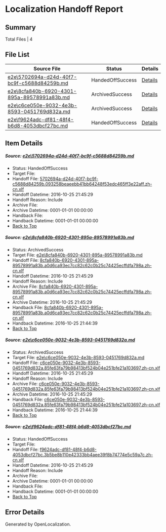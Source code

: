 # <a name='report-top'></a> Localization Handoff Report

## Summary
 Total Files | 4

## File List
 Source File | Status | Details 
 ----------- | ------ | ------- 
 [e2e\5702694a-d24d-40f7-bc9f-c5688d84259b.md](https://github.com/OpenLocalizationTestOrg/ol-test0/blob/d5fe21ea7aeafc9f0b9176485a28a65ffdb89881/e2e/5702694a-d24d-40f7-bc9f-c5688d84259b.md) | HandedOffSuccess | [Details](#3a2b42d491735d58a5a52cb9a37b4c95b6bafb063)
 [e2e\8cfa840b-6920-4301-895a-89578991a83b.md](https://github.com/OpenLocalizationTestOrg/ol-test0/blob/b48112abc38d02761d591ac67194af88da361886/e2e/8cfa840b-6920-4301-895a-89578991a83b.md) | ArchivedSuccess | [Details](#ed11e31685ea1d7465e88c59a560895fff54ed194)
 [e2e\c6ce050e-9032-4e3b-8593-0451769d832a.md](https://github.com/OpenLocalizationTestOrg/ol-test0/blob/b48112abc38d02761d591ac67194af88da361886/e2e/c6ce050e-9032-4e3b-8593-0451769d832a.md) | ArchivedSuccess | [Details](#54686f643f02464693cdc402e32f31d36ccb955d7)
 [e2e\f9624adc-df81-48f4-b6d8-4053dbcf27bc.md](https://github.com/OpenLocalizationTestOrg/ol-test0/blob/b48112abc38d02761d591ac67194af88da361886/e2e/f9624adc-df81-48f4-b6d8-4053dbcf27bc.md) | HandedOffSuccess | [Details](#3989ec61a87a6b076c6fa4a2b583c1ef5644010c10)

## Item Details
##### <a name='3a2b42d491735d58a5a52cb9a37b4c95b6bafb063'></a> Source: [e2e\5702694a-d24d-40f7-bc9f-c5688d84259b.md](https://github.com/OpenLocalizationTestOrg/ol-test0/blob/d5fe21ea7aeafc9f0b9176485a28a65ffdb89881/e2e/5702694a-d24d-40f7-bc9f-c5688d84259b.md)
* Status: HandedOffSuccess
* Target File: 
* Handoff File: [5702694a-d24d-40f7-bc9f-c5688d84259b.093258beaeebb41bb64248f53edc465ff3e22aff.zh-cn.xlf](https://github.com/OpenLocalizationTestOrg/ol-test0-handoff/blob/db5f382af5d0ec3d7d47e2a263285d0a6aad4e2e/ol-handoff/OpenLocalizationTestOrg/ol-test0-zhcn/shujia/ht/5702694a-d24d-40f7-bc9f-c5688d84259b.093258beaeebb41bb64248f53edc465ff3e22aff.zh-cn.xlf)
* Handoff Datetime: 2016-10-25 21:45:29
* Handoff Reason: Include
* Archive File: 
* Archive Datetime: 0001-01-01 00:00:00
* Handback File: 
* Handback Datetime: 0001-01-01 00:00:00
* [Back to Top](#report-top)

##### <a name='ed11e31685ea1d7465e88c59a560895fff54ed194'></a> Source: [e2e\8cfa840b-6920-4301-895a-89578991a83b.md](https://github.com/OpenLocalizationTestOrg/ol-test0/blob/b48112abc38d02761d591ac67194af88da361886/e2e/8cfa840b-6920-4301-895a-89578991a83b.md)
* Status: ArchivedSuccess
* Target File: [e2e\8cfa840b-6920-4301-895a-89578991a83b.md](https://github.com/OpenLocalizationTestOrg/ol-test0-zhcn/blob/40896ab40a68f567ca2437f9daa51428f63a0835/e2e/8cfa840b-6920-4301-895a-89578991a83b.md)
* Handoff File: [8cfa840b-6920-4301-895a-89578991a83b.a0d6ca93ec7cc82c62c0b25c74425ecffdfa798a.zh-cn.xlf](https://github.com/OpenLocalizationTestOrg/ol-test0-handoff/blob/db5f382af5d0ec3d7d47e2a263285d0a6aad4e2e/ol-handoff/OpenLocalizationTestOrg/ol-test0-zhcn/shujia/mt/8cfa840b-6920-4301-895a-89578991a83b.a0d6ca93ec7cc82c62c0b25c74425ecffdfa798a.zh-cn.xlf)
* Handoff Datetime: 2016-10-25 21:45:29
* Handoff Reason: Include
* Archive File: [8cfa840b-6920-4301-895a-89578991a83b.a0d6ca93ec7cc82c62c0b25c74425ecffdfa798a.zh-cn.xlf](https://github.com/OpenLocalizationTestOrg/ol-test0-handoff/blob/4ade1e0d6a630b13c7e72f1f67ad4ce7137748fd/ol-archive/OpenLocalizationTestOrg/ol-test0-zhcn/shujia/mt/8cfa840b-6920-4301-895a-89578991a83b.a0d6ca93ec7cc82c62c0b25c74425ecffdfa798a.zh-cn.xlf)
* Archive Datetime: 2016-10-25 21:45:29
* Handback File: [8cfa840b-6920-4301-895a-89578991a83b.a0d6ca93ec7cc82c62c0b25c74425ecffdfa798a.zh-cn.xlf](https://github.com/OpenLocalizationTestOrg/ol-test0-handback/blob/8ad0dbaca9c5f75a6ff00de406cf982e3e3ba983/ol-handback/OpenLocalizationTestOrg/ol-test0-zhcn/shujia/ht/8cfa840b-6920-4301-895a-89578991a83b.a0d6ca93ec7cc82c62c0b25c74425ecffdfa798a.zh-cn.xlf)
* Handback Datetime: 2016-10-25 21:44:39
* [Back to Top](#report-top)

##### <a name='54686f643f02464693cdc402e32f31d36ccb955d7'></a> Source: [e2e\c6ce050e-9032-4e3b-8593-0451769d832a.md](https://github.com/OpenLocalizationTestOrg/ol-test0/blob/b48112abc38d02761d591ac67194af88da361886/e2e/c6ce050e-9032-4e3b-8593-0451769d832a.md)
* Status: ArchivedSuccess
* Target File: [e2e\c6ce050e-9032-4e3b-8593-0451769d832a.md](https://github.com/OpenLocalizationTestOrg/ol-test0-zhcn/blob/40896ab40a68f567ca2437f9daa51428f63a0835/e2e/c6ce050e-9032-4e3b-8593-0451769d832a.md)
* Handoff File: [c6ce050e-9032-4e3b-8593-0451769d832a.85fe63fa79b98413bf524b04e251bfe21a103697.zh-cn.xlf](https://github.com/OpenLocalizationTestOrg/ol-test0-handoff/blob/db5f382af5d0ec3d7d47e2a263285d0a6aad4e2e/ol-handoff/OpenLocalizationTestOrg/ol-test0-zhcn/shujia/mt/c6ce050e-9032-4e3b-8593-0451769d832a.85fe63fa79b98413bf524b04e251bfe21a103697.zh-cn.xlf)
* Handoff Datetime: 2016-10-25 21:45:29
* Handoff Reason: Include
* Archive File: [c6ce050e-9032-4e3b-8593-0451769d832a.85fe63fa79b98413bf524b04e251bfe21a103697.zh-cn.xlf](https://github.com/OpenLocalizationTestOrg/ol-test0-handoff/blob/4ade1e0d6a630b13c7e72f1f67ad4ce7137748fd/ol-archive/OpenLocalizationTestOrg/ol-test0-zhcn/shujia/mt/c6ce050e-9032-4e3b-8593-0451769d832a.85fe63fa79b98413bf524b04e251bfe21a103697.zh-cn.xlf)
* Archive Datetime: 2016-10-25 21:45:29
* Handback File: [c6ce050e-9032-4e3b-8593-0451769d832a.85fe63fa79b98413bf524b04e251bfe21a103697.zh-cn.xlf](https://github.com/OpenLocalizationTestOrg/ol-test0-handback/blob/8ad0dbaca9c5f75a6ff00de406cf982e3e3ba983/ol-handback/OpenLocalizationTestOrg/ol-test0-zhcn/shujia/ht/c6ce050e-9032-4e3b-8593-0451769d832a.85fe63fa79b98413bf524b04e251bfe21a103697.zh-cn.xlf)
* Handback Datetime: 2016-10-25 21:44:39
* [Back to Top](#report-top)

##### <a name='3989ec61a87a6b076c6fa4a2b583c1ef5644010c10'></a> Source: [e2e\f9624adc-df81-48f4-b6d8-4053dbcf27bc.md](https://github.com/OpenLocalizationTestOrg/ol-test0/blob/b48112abc38d02761d591ac67194af88da361886/e2e/f9624adc-df81-48f4-b6d8-4053dbcf27bc.md)
* Status: HandedOffSuccess
* Target File: 
* Handoff File: [f9624adc-df81-48f4-b6d8-4053dbcf27bc.3b5be8b110e42333bb4aee39f8b74774e5c59a7c.zh-cn.xlf](https://github.com/OpenLocalizationTestOrg/ol-test0-handoff/blob/db5f382af5d0ec3d7d47e2a263285d0a6aad4e2e/ol-handoff/OpenLocalizationTestOrg/ol-test0-zhcn/shujia/mt/f9624adc-df81-48f4-b6d8-4053dbcf27bc.3b5be8b110e42333bb4aee39f8b74774e5c59a7c.zh-cn.xlf)
* Handoff Datetime: 2016-10-25 21:45:29
* Handoff Reason: Include
* Archive File: 
* Archive Datetime: 0001-01-01 00:00:00
* Handback File: 
* Handback Datetime: 0001-01-01 00:00:00
* [Back to Top](#report-top)


## Error Details

Generated by OpenLocalization.
